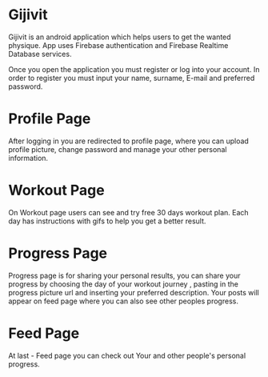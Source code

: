 # Gijivit

Gijivit is an android application which helps users to  get the wanted physique.
App uses Firebase authentication and Firebase Realtime Database services.

Once you open the application you must register or log into your account.
In order to register you must input your name, surname, E-mail and 
preferred password.

# Profile Page

After logging in you are redirected to profile page, where you can upload 
profile picture, change password and manage your other personal information.

# Workout Page

On Workout page users can see and try free 30 days workout plan. Each 
day has instructions with gifs to help you get a better result.

# Progress Page

Progress page is for sharing your personal results, you can share your progress by choosing the day of your workout journey , pasting in the progress picture url 
and inserting your preferred description.
Your posts will appear on feed page where you can also see other peoples progress.

# Feed Page

At last - Feed page you can check out Your and other people's personal progress.
